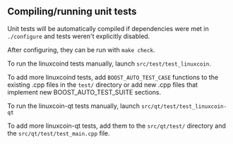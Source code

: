 Compiling/running unit tests
------------------------------------

Unit tests will be automatically compiled if dependencies were met in `./configure`
and tests weren't explicitly disabled.

After configuring, they can be run with `make check`.

To run the linuxcoind tests manually, launch `src/test/test_linuxcoin`.

To add more linuxcoind tests, add `BOOST_AUTO_TEST_CASE` functions to the existing
.cpp files in the `test/` directory or add new .cpp files that
implement new BOOST_AUTO_TEST_SUITE sections.

To run the linuxcoin-qt tests manually, launch `src/qt/test/test_linuxcoin-qt`

To add more linuxcoin-qt tests, add them to the `src/qt/test/` directory and
the `src/qt/test/test_main.cpp` file.
